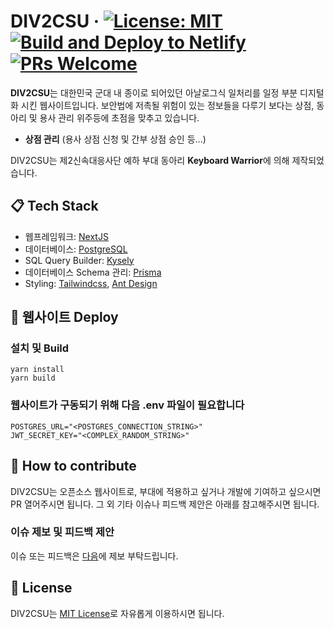 
# DIV2CSU &middot; [![License: MIT](https://img.shields.io/badge/License-MIT-yellow.svg)](https://opensource.org/licenses/MIT) [![Build and Deploy to Netlify](https://github.com/div2csu/DIV2CSU/actions/workflows/production_build.yml/badge.svg)](https://github.com/div2csu/DIV2CSU/actions/workflows/production_build.yml) [![PRs Welcome](https://img.shields.io/badge/PRs-welcome-brightgreen.svg)](https://github.com/div2csu/DIV2CSU/pulls)

**DIV2CSU**는 대한민국 군대 내 종이로 되어있던 아날로그식 일처리를 일정 부분 디지털화 시킨 웹사이트입니다. 보안법에 저촉될 위험이 있는 정보들을 다루기 보다는 상점, 동아리 및 용사 관리 위주등에 초점을 맞추고 있습니다.

- **상점 관리** (용사 상점 신청 및 간부 상점 승인 등...)

DIV2CSU는 제2신속대응사단 예하 부대 동아리 **Keyboard Warrior**에 의해 제작되었습니다.

## 📋 Tech Stack

- 웹프레임워크: [NextJS](https://nextjs.org/)
- 데이터베이스: [PostgreSQL](https://postgresql.org/)
- SQL Query Builder: [Kysely](https://kysely.dev/)
- 데이터베이스 Schema 관리: [Prisma](https://www.prisma.io/)
- Styling: [Tailwindcss](https://tailwindcss.com/), [Ant Design](https://ant.design/)


## 🎉 웹사이트 Deploy
### 설치 및 Build
```
yarn install
yarn build
```

### 웹사이트가 구동되기 위해 다음 .env 파일이 필요합니다
```
POSTGRES_URL="<POSTGRES_CONNECTION_STRING>"
JWT_SECRET_KEY="<COMPLEX_RANDOM_STRING>"
```

## 👏 How to contribute

DIV2CSU는 오픈소스 웹사이트로, 부대에 적용하고 싶거나 개발에 기여하고 싶으시면 PR 열어주시면 됩니다. 그 외 기타 이슈나 피드백 제안은 아래를 참고해주시면 됩니다.

### 이슈 제보 및 피드백 제안

이슈 또는 피드백은 [다음](https://github.com/div2csu/DIV2CSU/issues)에 제보 부탁드립니다.


## 📄 License

DIV2CSU는 [MIT License](https://github.com/div2csu/DIV2CSU/blob/main/LICENSE)로 자유롭게 이용하시면 됩니다.

